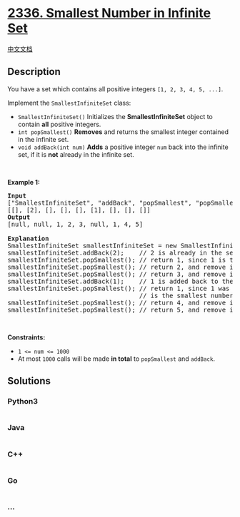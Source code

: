 # [2336. Smallest Number in Infinite Set](https://leetcode.com/problems/smallest-number-in-infinite-set)

[中文文档](/solution/2300-2399/2336.Smallest%20Number%20in%20Infinite%20Set/README.md)

## Description

<p>You have a set which contains all positive integers <code>[1, 2, 3, 4, 5, ...]</code>.</p>

<p>Implement the <code>SmallestInfiniteSet</code> class:</p>

<ul>
	<li><code>SmallestInfiniteSet()</code> Initializes the <strong>SmallestInfiniteSet</strong> object to contain <strong>all</strong> positive integers.</li>
	<li><code>int popSmallest()</code> <strong>Removes</strong> and returns the smallest integer contained in the infinite set.</li>
	<li><code>void addBack(int num)</code> <strong>Adds</strong> a positive integer <code>num</code> back into the infinite set, if it is <strong>not</strong> already in the infinite set.</li>
</ul>

<p>&nbsp;</p>
<p><strong class="example">Example 1:</strong></p>

<pre>
<strong>Input</strong>
[&quot;SmallestInfiniteSet&quot;, &quot;addBack&quot;, &quot;popSmallest&quot;, &quot;popSmallest&quot;, &quot;popSmallest&quot;, &quot;addBack&quot;, &quot;popSmallest&quot;, &quot;popSmallest&quot;, &quot;popSmallest&quot;]
[[], [2], [], [], [], [1], [], [], []]
<strong>Output</strong>
[null, null, 1, 2, 3, null, 1, 4, 5]

<strong>Explanation</strong>
SmallestInfiniteSet smallestInfiniteSet = new SmallestInfiniteSet();
smallestInfiniteSet.addBack(2);    // 2 is already in the set, so no change is made.
smallestInfiniteSet.popSmallest(); // return 1, since 1 is the smallest number, and remove it from the set.
smallestInfiniteSet.popSmallest(); // return 2, and remove it from the set.
smallestInfiniteSet.popSmallest(); // return 3, and remove it from the set.
smallestInfiniteSet.addBack(1);    // 1 is added back to the set.
smallestInfiniteSet.popSmallest(); // return 1, since 1 was added back to the set and
                                   // is the smallest number, and remove it from the set.
smallestInfiniteSet.popSmallest(); // return 4, and remove it from the set.
smallestInfiniteSet.popSmallest(); // return 5, and remove it from the set.
</pre>

<p>&nbsp;</p>
<p><strong>Constraints:</strong></p>

<ul>
	<li><code>1 &lt;= num &lt;= 1000</code></li>
	<li>At most <code>1000</code> calls will be made <strong>in total</strong> to <code>popSmallest</code> and <code>addBack</code>.</li>
</ul>


## Solutions

<!-- tabs:start -->

### **Python3**

```python

```

### **Java**

```java

```

### **C++**

```cpp

```

### **Go**

```go

```

### **...**

```

```

<!-- tabs:end -->